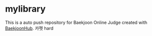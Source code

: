 # mylibrary
This is a auto push repository for Baekjoon Online Judge created with [BaekjoonHub](https://github.com/BaekjoonHub/BaekjoonHub).
카펫 hard
